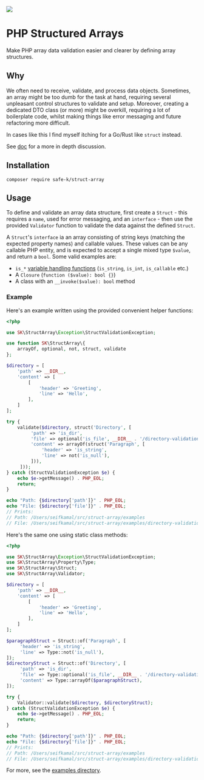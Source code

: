 ![](https://github.com/safe-k/struct-array/workflows/Test/badge.svg)

# PHP Structured Arrays

Make PHP array data validation easier and clearer by defining array structures.

## Why

We often need to receive, validate, and process data objects. Sometimes, an array might be too
dumb for the task at hand, requiring several unpleasant control structures to validate and setup.
Moreover, creating a dedicated DTO class (or more) might be overkill, requiring a lot of boilerplate
code, whilst making things like error messaging and future refactoring more difficult.

In cases like this I find myself itching for a Go/Rust like `struct` instead.

See [doc](docs/use-case.md) for a more in depth discussion.

## Installation

```shell script
composer require safe-k/struct-array
```

## Usage

To define and validate an array data structure, first create a `Struct` - this requires a
`name`, used for error messaging, and an `interface` - then use the provided `Validator`
function to validate the data against the defined `Struct`.

A `Struct`'s `interface` ia an array consisting of string keys (matching the expected property names)
and callable values. These values can be any callable PHP entity, and is expected to accept
a single mixed type `$value`, and return a `bool`. Some valid examples are:
- `is_*` [variable handling functions](https://www.php.net/manual/en/ref.var.php) (`is_string`,
`is_int`, `is_callable` etc.)
- A `Closure` (`function ($value): bool {}`)
- A class with an `__invoke($value): bool` method

### Example

Here's an example written using the provided convenient helper functions:

```php
<?php

use SK\StructArray\Exception\StructValidationException;

use function SK\StructArray\{
    arrayOf, optional, not, struct, validate
};

$directory = [
    'path' => __DIR__,
    'content' => [
        [
            'header' => 'Greeting',
            'line' => 'Hello',
        ],
    ]
];

try {
    validate($directory, struct('Directory', [
         'path' => 'is_dir',
         'file' => optional('is_file', __DIR__ . '/directory-validation.php'),
         'content' => arrayOf(struct('Paragraph', [
             'header' => 'is_string',
             'line' => not('is_null'),
         ])),
     ]));
} catch (StructValidationException $e) {
    echo $e->getMessage() . PHP_EOL;
    return;
}

echo "Path: {$directory['path']}" . PHP_EOL;
echo "File: {$directory['file']}" . PHP_EOL;
// Prints:
// Path: /Users/seifkamal/src/struct-array/examples
// File: /Users/seifkamal/src/struct-array/examples/directory-validation.php
```

Here's the same one using static class methods:

```php
<?php

use SK\StructArray\Exception\StructValidationException;
use SK\StructArray\Property\Type;
use SK\StructArray\Struct;
use SK\StructArray\Validator;

$directory = [
    'path' => __DIR__,
    'content' => [
        [
            'header' => 'Greeting',
            'line' => 'Hello',
        ],
    ]
];

$paragraphStruct = Struct::of('Paragraph', [
     'header' => 'is_string',
     'line' => Type::not('is_null'),
]);
$directoryStruct = Struct::of('Directory', [
     'path' => 'is_dir',
     'file' => Type::optional('is_file', __DIR__ . '/directory-validation.php'),
     'content' => Type::arrayOf($paragraphStruct),
]);

try {
    Validator::validate($directory, $directoryStruct);
} catch (StructValidationException $e) {
    echo $e->getMessage() . PHP_EOL;
    return;
}

echo "Path: {$directory['path']}" . PHP_EOL;
echo "File: {$directory['file']}" . PHP_EOL;
// Prints:
// Path: /Users/seifkamal/src/struct-array/examples
// File: /Users/seifkamal/src/struct-array/examples/directory-validation.php
```

For more, see the [examples directory](examples).

